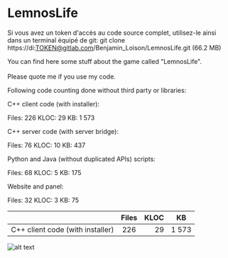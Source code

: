 # LemnosLife

Si vous avez un token d'accès au code source complet, utilisez-le ainsi dans un terminal équipé de git: git clone https://di:TOKEN@gitlab.com/Benjamin_Loison/LemnosLife.git (66.2 MB)

You can find here some stuff about the game called "LemnosLife".<br/><br/>
Please quote me if you use my code.

Following code counting done without third party or libraries:

C++ client code (with installer):

Files: 226
KLOC: 29
KB: 1 573

C++ server code (with server bridge):

Files: 76
KLOC: 10
KB: 437

Python and Java (without duplicated APIs) scripts:

Files: 68
KLOC: 5
KB: 175

Website and panel:

Files: 32
KLOC: 3
KB: 75

|       | Files | KLOC | KB |
| ------|:-----:| ----:|:--:|
| C++ client code (with installer) | 226 | 29 | 1 573 |

![alt text](https://github.com/Benjamin-Loison/LemnosLife/raw/master/website/Website/Media/Pictures/1.png)

